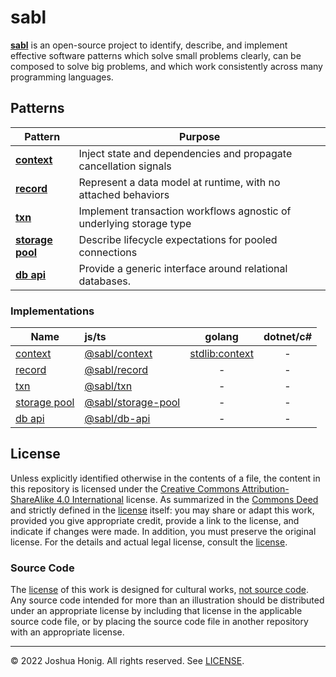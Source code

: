 # sabl

[**sabl**](https://github.com/libsabl/patterns) is an open-source project to identify, describe, and implement effective software patterns which solve small problems clearly, can be composed to solve big problems, and which work consistently across many programming languages.

## Patterns

|Pattern|Purpose|
|-|-|
|[**context**](./patterns/context.md)|Inject state and dependencies and propagate cancellation signals|
|[**record**](./patterns/record.md)|Represent a data model at runtime, with no attached behaviors|
|[**txn**](./patterns/txn.md)|Implement transaction workflows agnostic of underlying storage type|
|[**storage pool**](./patterns/storage-pool.md)|Describe lifecycle expectations for pooled connections| 
|[**db api**](./patterns/db-api.md)|Provide a generic interface around relational databases.|

### Implementations

|Name|js/ts|golang|dotnet/c#|
|-|:-|:-:|:-:|
|[context](./patterns/context.md)|[@sabl/context](https://www.npmjs.com/package/@sabl/context)|[stdlib:context](https://pkg.go.dev/context)|-|
|[record](./patterns/record.md)|[@sabl/record](https://www.npmjs.com/package/@sabl/record)|-|-|
|[txn](./patterns/txn.md)|[@sabl/txn](https://www.npmjs.com/package/@sabl/txn)|-|-|
|[storage pool](./patterns/storage-pool.md)|[@sabl/storage-pool](https://www.npmjs.com/package/@sabl/storage-pool)|-|-|
|[db api](./patterns/db-api.md)|[@sabl/db-api](https://www.npmjs.com/package/@sabl/db-api)|-|-|

## License
Unless explicitly identified otherwise in the contents of a file, the content in this repository is licensed under the [Creative Commons Attribution-ShareAlike 4.0 International](https://creativecommons.org/licenses/by-sa/4.0/legalcode) license. As summarized in the [Commons Deed](https://creativecommons.org/licenses/by-sa/4.0/) and strictly defined in the [license](./LICENSE.md) itself: you may share or adapt this work, provided you give appropriate credit, provide a link to the license, and indicate if changes were made. In addition, you must preserve the original license. For the details and actual legal license, consult the [license](./LICENSE.md).

### Source Code
The [license](#license) of this work is designed for cultural works, [not source code](https://creativecommons.org/faq/#can-i-apply-a-creative-commons-license-to-software). Any source code intended for more than an illustration should be distributed under an appropriate license by including that license in the applicable source code file, or by placing the source code file in another repository with an appropriate license.


---
&copy; 2022 Joshua Honig. All rights reserved. See [LICENSE](../LICENSE.md).